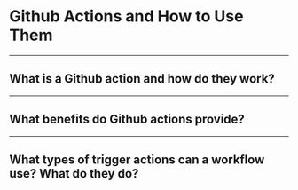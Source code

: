 # Github Actions and How to Use Them

---

## What is a Github action and how do they work?


---

## What benefits do Github actions provide?



---

## What types of trigger actions can a workflow use? What do they do?
